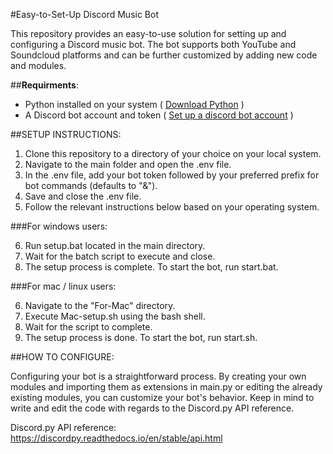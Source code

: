 #Easy-to-Set-Up Discord Music Bot

This repository provides an easy-to-use solution for setting up and configuring a Discord music bot.
The bot supports both YouTube and Soundcloud platforms and can be further customized by adding new code and modules.

##**Requirments**:

- Python installed on your system ( [Download Python](https://www.python.org/downloads/) )
- A Discord bot account and token ( [Set up a discord bot account](https://discordpy.readthedocs.io/en/stable/discord.html) )

##SETUP INSTRUCTIONS:

1. Clone this repository to a directory of your choice on your local system.
2. Navigate to the main folder and open the .env file.
3. In the .env file, add your bot token followed by your preferred prefix for bot commands (defaults to "&").
4. Save and close the .env file.
5. Follow the relevant instructions below based on your operating system.

###For windows users:

6. Run setup.bat located in the main directory.
7. Wait for the batch script to execute and close.
8. The setup process is complete. To start the bot, run start.bat.

###For mac / linux users:

6. Navigate to the "For-Mac" directory.
7. Execute Mac-setup.sh using the bash shell.
8. Wait for the script to complete.
9. The setup process is done. To start the bot, run start.sh.

##HOW TO CONFIGURE:

Configuring your bot is a straightforward process. By creating your own modules and importing them as extensions in main.py or
editing the already existing modules, you can customize your bot's behavior.
Keep in mind to write and edit the code with regards to the Discord.py API reference.

Discord.py API reference: https://discordpy.readthedocs.io/en/stable/api.html
